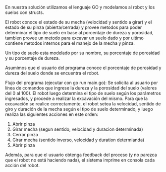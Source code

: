 En nuestra solución utilizamos el lenguaje GO y modelamos al robot y los suelos con structs. 

El robot conoce el estado de su mecha (velocidad y sentido a girar) y el estado de su pinza (abierta/cerrada) y provee metodos para poder determinar el tipo de suelo en base al porcentaje de dureza y porosidad, tambien provee un metodo para excavar un suelo dado y por ultimo contiene metodos internos para el manejo de la mecha y pinza.

Un tipo de suelo esta modelado por su nombre, su porcentaje de porosidad y su porcentaje de dureza.

Asumimos que el usuario del programa conoce el porcentaje de porosidad y dureza del suelo donde se encuentra el robot.

Flujo del programa (ejecutar con go run main.go):
Se solicita al usuario por línea de comandos que ingrese la dureza y la porosidad del suelo (valores del 0 al 100).
El robot luego determina el tipo de suelo según los parámetros ingresados, y procede a realizar la excavación del mismo.
Para que la excavación se realice correctamente, el robot setea la velocidad, sentido de giro y duración de la mecha según el tipo de suelo determinado, y luego realiza las siguientes acciones en este orden:
1. Abrir pinza
2. Girar mecha (segun sentido, velocidad y duracion determinada)
3. Cerrar pinza
4. Girar mecha (sentido inverso, velocidad y duration determianda)
5. Abrir pinza

Además, para que el usuario obtenga feedback del proceso (y no parezca que el robot no está haciendo nada), el sistema imprime en consola cada acción del robot.